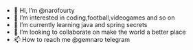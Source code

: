- 👋 Hi, I’m @narofourty
- 👀 I’m interested in coding,football,videogames and so on
- 🌱 I’m currently learning java and spring secrets
- 💞️ I’m looking to collaborate on make the world a better place
- 📫 How to reach me @gemnaro telegram

<!---
narofourty/narofourty is a ✨ special ✨ repository because its `README.md` (this file) appears on your GitHub profile.
You can click the Preview link to take a look at your changes.
--->

